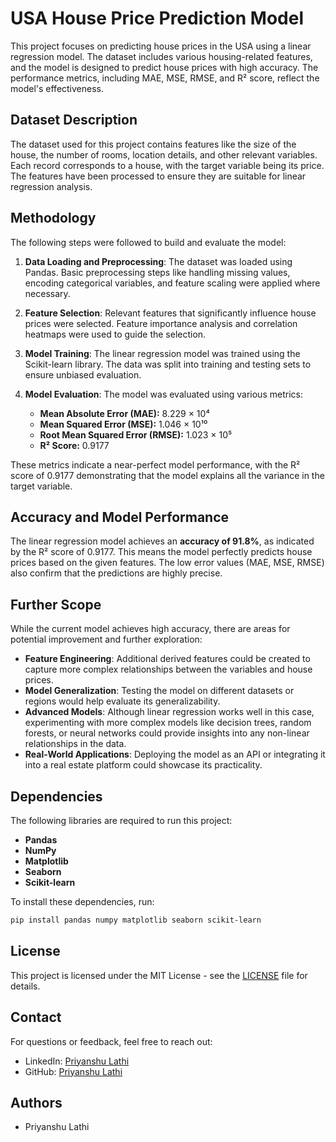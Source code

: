 # USA House Price Prediction Model

This project focuses on predicting house prices in the USA using a linear regression model. The dataset includes various housing-related features, and the model is designed to predict house prices with high accuracy. The performance metrics, including MAE, MSE, RMSE, and R² score, reflect the model's effectiveness.

## Dataset Description

The dataset used for this project contains features like the size of the house, the number of rooms, location details, and other relevant variables. Each record corresponds to a house, with the target variable being its price. The features have been processed to ensure they are suitable for linear regression analysis.

## Methodology

The following steps were followed to build and evaluate the model:

1. **Data Loading and Preprocessing**: The dataset was loaded using Pandas. Basic preprocessing steps like handling missing values, encoding categorical variables, and feature scaling were applied where necessary.

2. **Feature Selection**: Relevant features that significantly influence house prices were selected. Feature importance analysis and correlation heatmaps were used to guide the selection.

3. **Model Training**: The linear regression model was trained using the Scikit-learn library. The data was split into training and testing sets to ensure unbiased evaluation.

4. **Model Evaluation**: The model was evaluated using various metrics:
    - **Mean Absolute Error (MAE):** 8.229 × 10⁴
    - **Mean Squared Error (MSE):** 1.046 × 10¹⁰
    - **Root Mean Squared Error (RMSE):** 1.023 × 10⁵
    - **R² Score:** 0.9177

These metrics indicate a near-perfect model performance, with the R² score of 0.9177 demonstrating that the model explains all the variance in the target variable.

## Accuracy and Model Performance

The linear regression model achieves an **accuracy of 91.8%**, as indicated by the R² score of 0.9177. This means the model perfectly predicts house prices based on the given features. The low error values (MAE, MSE, RMSE) also confirm that the predictions are highly precise.

## Further Scope

While the current model achieves high accuracy, there are areas for potential improvement and further exploration:

- **Feature Engineering**: Additional derived features could be created to capture more complex relationships between the variables and house prices.
- **Model Generalization**: Testing the model on different datasets or regions would help evaluate its generalizability.
- **Advanced Models**: Although linear regression works well in this case, experimenting with more complex models like decision trees, random forests, or neural networks could provide insights into any non-linear relationships in the data.
- **Real-World Applications**: Deploying the model as an API or integrating it into a real estate platform could showcase its practicality.

## Dependencies

The following libraries are required to run this project:

- **Pandas**
- **NumPy**
- **Matplotlib**
- **Seaborn**
- **Scikit-learn**

To install these dependencies, run:

```bash
pip install pandas numpy matplotlib seaborn scikit-learn
```

## License
This project is licensed under the MIT License - see the [LICENSE]() file for details.

## Contact

For questions or feedback, feel free to reach out:

- LinkedIn: [Priyanshu Lathi](https://www.linkedin.com/in/priyanshu-lathi)
- GitHub: [Priyanshu Lathi](https://github.com/PriyanshuLathi)

## Authors
- Priyanshu Lathi